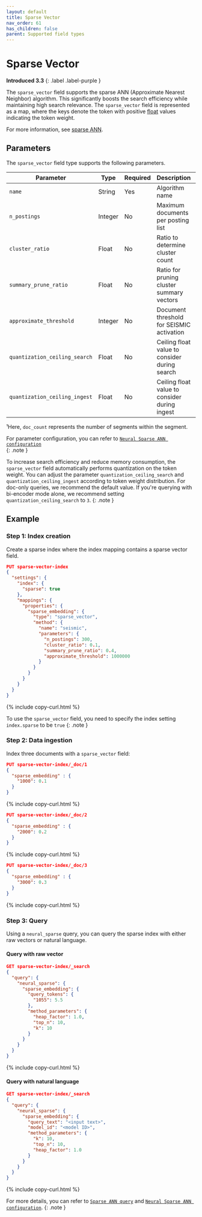 ```yaml
---
layout: default
title: Sparse Vector
nav_order: 61
has_children: false
parent: Supported field types
---
```


# Sparse Vector
**Introduced 3.3**
{: .label .label-purple }

The `sparse_vector` field supports the sparse ANN (Approximate Nearest Neighbor) algorithm. This significantly boosts the search efficiency while maintaining high search relevance. The `sparse_vector` field is represented as a map, where the keys denote the token with positive [float]({{site.url}}{{site.baseurl}}/opensearch/supported-field-types/numeric/) values indicating the token weight.

For more information, see [sparse ANN]({{site.url}}{{site.baseurl}}/vector-search/ai-search/neural-sparse-seismic).
    
## Parameters

The `sparse_vector` field type supports the following parameters.

| Parameter               | Type    | Required | Description                                   | Default               | Range           | Example   |
|-------------------------|---------|----------|-----------------------------------------------|-----------------------|-----------------|-----------|
| `name`                  | String  | Yes | Algorithm name                                | -                     | -               | `seismic` |
| `n_postings`            | Integer | No | Maximum documents per posting list            | `0.0005 * doc_count`¹ | $$(0, \infty)$$ | `4000`    |
| `cluster_ratio`         | Float   | No | Ratio to determine cluster count              | `0.1`                 | $$(0, 1)$$      | `0.15`    |
| `summary_prune_ratio`   | Float   | No | Ratio for pruning cluster summary vectors     | `0.4`                 | $$(0, 1]$$      | `0.3`     |
| `approximate_threshold` | Integer | No | Document threshold for SEISMIC activation     | `1,000,000`           | $$[0, \infty)$$ | `500000`  |
| `quantization_ceiling_search`  | Float   | No | Ceiling float value to consider during search | `16`                  | $$(0, \infty)$$ | `3`       |
| `quantization_ceiling_ingest` | Float | No | Ceiling float value to consider during ingest | `3`                   | $$(0, \infty)$$ | `2.5`     |

¹Here, `doc_count` represents the number of segments within the segment.

For parameter configuration, you can refer to [`Neural Sparse ANN configuration`]({{site.url}}{{site.baseurl}}/vector-search/ai-search/neural-sparse-ann-configuration)  
{: .note }

To increase search efficiency and reduce memory consumption, the `sparse_vector` field automatically performs quantization on the token weight. You can adjust the parameter `quantization_ceiling_search` and `quantization_ceiling_ingest` according to token weight distribution. For doc-only queries, we recommend the default value. If you're querying with bi-encoder mode alone, we recommend setting `quantization_ceiling_search` to `3`. 
{: .note }

## Example

### Step 1: Index creation

Create a sparse index where the index mapping contains a sparse vector field.

```json
PUT sparse-vector-index
{
  "settings": {
    "index": {
      "sparse": true
    },
    "mappings": {
      "properties": {
        "sparse_embedding": {
          "type": "sparse_vector",
          "method": {
            "name": "seismic",
            "parameters": {
              "n_postings": 300,
              "cluster_ratio": 0.1,
              "summary_prune_ratio": 0.4,
              "approximate_threshold": 1000000
            }
          }
        }
      }
    }
  }
}
```
{% include copy-curl.html %}

To use the `sparse_vector` field, you need to specify the index setting `index.sparse` to be `true`
{: .note }

### Step 2: Data ingestion

Index three documents with a `sparse_vector` field:

```json
PUT sparse-vector-index/_doc/1
{
  "sparse_embedding" : {
    "1000": 0.1
  }
}
```
{% include copy-curl.html %}

```json
PUT sparse-vector-index/_doc/2
{
  "sparse_embedding" : {
    "2000": 0.2
  }
}
```
{% include copy-curl.html %}

```json
PUT sparse-vector-index/_doc/3
{
  "sparse_embedding" : {
    "3000": 0.3
  }
}
```
{% include copy-curl.html %}

### Step 3: Query

Using a `neural_sparse` query, you can query the sparse index with either raw vectors or natural language.

#### Query with raw vector

```json
GET sparse-vector-index/_search
{
  "query": {
    "neural_sparse": {
      "sparse_embedding": {
        "query_tokens": {
          "1055": 5.5
        },
        "method_parameters": {
          "heap_factor": 1.0,
          "top_n": 10,
          "k": 10
        }
      }
    }
  }
}
```
{% include copy-curl.html %}

#### Query with natural language

```json
GET sparse-vector-index/_search
{
  "query": {
    "neural_sparse": {
      "sparse_embedding": {
        "query_text": "<input text>",
        "model_id": "<model ID>",
        "method_parameters": {
          "k": 10,
          "top_n": 10,
          "heap_factor": 1.0
        }
      }
    }
  }
}
```
{% include copy-curl.html %}

For more details, you can refer to [`Sparse ANN query`]({{site.url}}{{site.baseurl}}/vector-search/ai-search/neural-sparse-ann-configuration/#sparse-ann-query) and [`Neural Sparse ANN configuration`]({{site.url}}{{site.baseurl}}/vector-search/ai-search/neural-sparse-ann-configuration).
{: .note }

